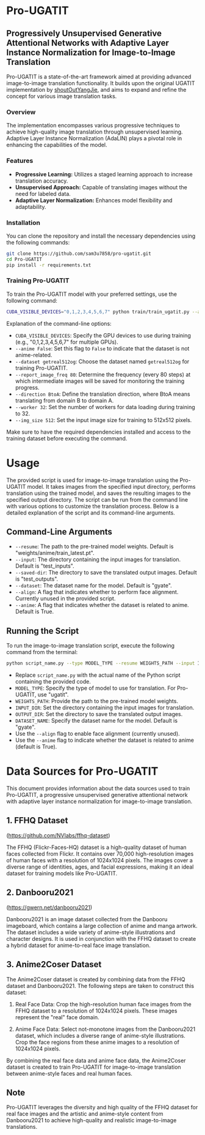 # Pro-UGATIT
## Progressively Unsupervised Generative Attentional Networks with Adaptive Layer Instance Normalization for Image-to-Image Translation

Pro-UGATIT is a state-of-the-art framework aimed at providing advanced image-to-image translation functionality. It builds upon the original UGATIT implementation by [shoutOutYangJie](https://github.com/shoutOutYangJie/Morph-UGATIT), and aims to expand and refine the concept for various image translation tasks.

### Overview
The implementation encompasses various progressive techniques to achieve high-quality image translation through unsupervised learning. Adaptive Layer Instance Normalization (AdaLIN) plays a pivotal role in enhancing the capabilities of the model.

### Features
- **Progressive Learning:** Utilizes a staged learning approach to increase translation accuracy.
- **Unsupervised Approach:** Capable of translating images without the need for labeled data.
- **Adaptive Layer Normalization:** Enhances model flexibility and adaptability.

### Installation
You can clone the repository and install the necessary dependencies using the following commands:



```bash
git clone https://github.com/sam3u7858/pro-ugatit.git
cd Pro-UGATIT
pip install -r requirements.txt

```
### Training Pro-UGATIT

To train the Pro-UGATIT model with your preferred settings, use the following command:

```bash
CUDA_VISIBLE_DEVICES="0,1,2,3,4,5,6,7" python train/train_ugatit.py --anime False --dataset getreal512og --report_image_freq 80 --direction BtoA --worker 32 --img_size 512
```

Explanation of the command-line options:

- `CUDA_VISIBLE_DEVICES`: Specify the GPU devices to use during training (e.g., "0,1,2,3,4,5,6,7" for multiple GPUs).
- `--anime False`: Set this flag to `False` to indicate that the dataset is not anime-related.
- `--dataset getreal512og`: Choose the dataset named `getreal512og` for training Pro-UGATIT.
- `--report_image_freq 80`: Determine the frequency (every 80 steps) at which intermediate images will be saved for monitoring the training progress.
- `--direction BtoA`: Define the translation direction, where BtoA means translating from domain B to domain A.
- `--worker 32`: Set the number of workers for data loading during training to 32.
- `--img_size 512`: Set the input image size for training to 512x512 pixels.

Make sure to have the required dependencies installed and access to the training dataset before executing the command.

# Usage

The provided script is used for image-to-image translation using the Pro-UGATIT model. It takes images from the specified input directory, performs translation using the trained model, and saves the resulting images to the specified output directory. The script can be run from the command line with various options to customize the translation process. Below is a detailed explanation of the script and its command-line arguments.

## Command-Line Arguments

- `--resume`: The path to the pre-trained model weights. Default is "weights/anime/train_latest.pt".
- `--input`: The directory containing the input images for translation. Default is "test_inputs".
- `--saved-dir`: The directory to save the translated output images. Default is "test_outputs".
- `--dataset`: The dataset name for the model. Default is "gyate".
- `--align`: A flag that indicates whether to perform face alignment. Currently unused in the provided script.
- `--anime`: A flag that indicates whether the dataset is related to anime. Default is True.

## Running the Script

To run the image-to-image translation script, execute the following command from the terminal:

```bash
python script_name.py --type MODEL_TYPE --resume WEIGHTS_PATH --input INPUT_DIR --saved-dir OUTPUT_DIR --dataset DATASET_NAME --align --anime
```

- Replace `script_name.py` with the actual name of the Python script containing the provided code.
- `MODEL_TYPE`: Specify the type of model to use for translation. For Pro-UGATIT, use "ugatit".
- `WEIGHTS_PATH`: Provide the path to the pre-trained model weights.
- `INPUT_DIR`: Set the directory containing the input images for translation.
- `OUTPUT_DIR`: Set the directory to save the translated output images.
- `DATASET_NAME`: Specify the dataset name for the model. Default is "gyate".
- Use the `--align` flag to enable face alignment (currently unused).
- Use the `--anime` flag to indicate whether the dataset is related to anime (default is True).

# Data Sources for Pro-UGATIT

This document provides information about the data sources used to train Pro-UGATIT, a progressive unsupervised generative attentional network with adaptive layer instance normalization for image-to-image translation.

## 1. FFHQ Dataset

(https://github.com/NVlabs/ffhq-dataset)

The FFHQ (Flickr-Faces-HQ) dataset is a high-quality dataset of human faces collected from Flickr. It contains over 70,000 high-resolution images of human faces with a resolution of 1024x1024 pixels. The images cover a diverse range of identities, ages, and facial expressions, making it an ideal dataset for training models like Pro-UGATIT.

## 2. Danbooru2021
(https://gwern.net/danbooru2021)

Danbooru2021 is an image dataset collected from the Danbooru imageboard, which contains a large collection of anime and manga artwork. The dataset includes a wide variety of anime-style illustrations and character designs. It is used in conjunction with the FFHQ dataset to create a hybrid dataset for anime-to-real face image translation.

## 3. Anime2Coser Dataset

The Anime2Coser dataset is created by combining data from the FFHQ dataset and Danbooru2021. The following steps are taken to construct this dataset:

1. Real Face Data: Crop the high-resolution human face images from the FFHQ dataset to a resolution of 1024x1024 pixels. These images represent the "real" face domain.

2. Anime Face Data: Select not-monotone images from the Danbooru2021 dataset, which includes a diverse range of anime-style illustrations. Crop the face regions from these anime images to a resolution of 1024x1024 pixels.

By combining the real face data and anime face data, the Anime2Coser dataset is created to train Pro-UGATIT for image-to-image translation between anime-style faces and real human faces.

## Note

Pro-UGATIT leverages the diversity and high quality of the FFHQ dataset for real face images and the artistic and anime-style content from Danbooru2021 to achieve high-quality and realistic image-to-image translations.



